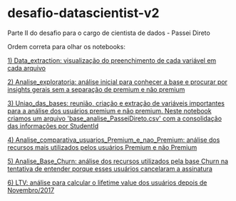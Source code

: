 # desafio-datascientist-v2
Parte II do desafio para o cargo de cientista de dados - Passei Direto

Ordem correta para olhar os notebooks:

[1) Data_extraction: visualização do preenchimento de cada variável em cada arquivo](https://github.com/thamysabrahao/desafio-datascientist-v2/blob/master/Data_extraction.ipynb)

[2) Analise_exploratoria: análise inicial para conhecer a base e procurar por insights gerais sem a separação de premium e não premium](https://github.com/thamysabrahao/desafio-datascientist-v2/blob/master/Analise_exploratoria.ipynb)

[3) Uniao_das_bases: reunião, criação e extração de variáveis importantes para a análise dos usuários premium e não premium. Neste notebook criamos um arquivo 'base_analise_PasseiDireto.csv' com a consolidação das informações por StudentId](https://github.com/thamysabrahao/desafio-datascientist-v2/blob/master/Uniao_das_bases.ipynb)

[4) Analise_comparativa_usuarios_Premium_e_nao_Premium: análise dos recursos mais utilizados pelos usuários Premium e não Premium](https://github.com/thamysabrahao/desafio-datascientist-v2/blob/master/Analise_comparativa_usuarios_Premium_e_nao_Premium.ipynb)

[5) Analise_Base_Churn: análise dos recursos utilizados pela base Churn na tentativa de entender porque esses usuários cancelaram a assinatura](https://github.com/thamysabrahao/desafio-datascientist-v2/blob/master/Analise_Base_Churn.ipynb)

[6) LTV: análise para calcular o lifetime value dos usuários depois de Novembro/2017](https://github.com/thamysabrahao/desafio-datascientist-v2/blob/master/Lifetime_Value.ipynb)
